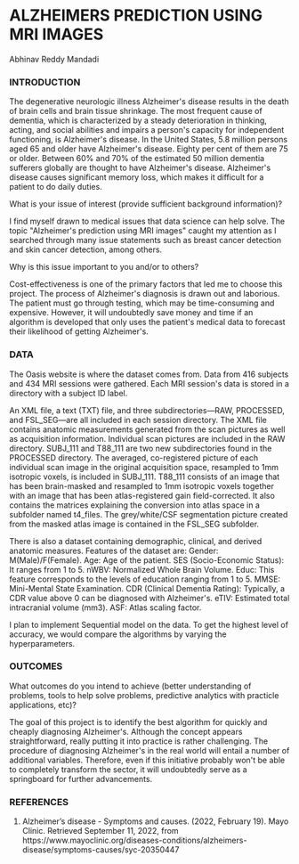 <h1>ALZHEIMERS PREDICTION USING MRI IMAGES</h1>

Abhinav Reddy Mandadi
 

<h3>INTRODUCTION</h3>

The degenerative neurologic illness Alzheimer's disease results in the death of brain cells and brain tissue shrinkage. The most frequent cause of dementia, which is characterized by a steady deterioration in thinking, acting, and social abilities and impairs a person's capacity for independent functioning, is Alzheimer's disease. In the United States, 5.8 million persons aged 65 and older have Alzheimer's disease. Eighty per cent of them are 75 or older. Between 60% and 70% of the estimated 50 million dementia sufferers globally are thought to have Alzheimer's disease. Alzheimer's disease causes significant memory loss, which makes it difficult for a patient to do daily duties. 

What is your issue of interest (provide sufficient background information)? 

I find myself drawn to medical issues that data science can help solve. The topic "Alzheimer's prediction using MRI images" caught my attention as I searched through many issue statements such as breast cancer detection and skin cancer detection, among others. 

Why is this issue important to you and/or to others? 

Cost-effectiveness is one of the primary factors that led me to choose this project. The process of Alzheimer's diagnosis is drawn out and laborious. The patient must go through testing, which may be time-consuming and expensive. However, it will undoubtedly save money and time if an algorithm is developed that only uses the patient's medical data to forecast their likelihood of getting Alzheimer's. 

<h3>DATA</h3>

The Oasis website is where the dataset comes from. Data from 416 subjects and 434 MRI sessions were gathered. Each MRI session's data is stored in a directory with a subject ID label.

An XML file, a text (TXT) file, and three subdirectories—RAW, PROCESSED, and FSL_SEG—are all included in each session directory. The XML file contains anatomic measurements generated from the scan pictures as well as acquisition information. Individual scan pictures are included in the RAW directory. SUBJ_111 and T88_111 are two new subdirectories found in the PROCESSED directory. The averaged, co-registered picture of each individual scan image in the original acquisition space, resampled to 1mm isotropic voxels, is included in SUBJ_111. T88_111 consists of an image that has been brain-masked and resampled to 1mm isotropic voxels together with an image that has been atlas-registered gain field-corrected. It also contains the matrices explaining the conversion into atlas space in a subfolder named t4_files. The grey/white/CSF segmentation picture created from the masked atlas image is contained in the FSL_SEG subfolder.

There is also a dataset containing demographic, clinical, and derived anatomic measures.
Features of the dataset are:
Gender: M(Male)/F(Female).
Age: Age of the patient.
SES (Socio-Economic Status): It ranges from 1 to 5.
nWBV: Normalized Whole Brain Volume.
Educ: This feature corresponds to the levels of education ranging from 1 to 5.
MMSE: Mini-Mental State Examination.
CDR (Clinical Dementia Rating): Typically, a CDR value above 0 can be diagnosed with Alzheimer's.
eTIV: Estimated total intracranial volume (mm3).
ASF: Atlas scaling factor.

I plan to implement Sequential model on the data. To get the highest level of accuracy, we would compare the algorithms by varying the hyperparameters.

<h3>OUTCOMES</h3>

What outcomes do you intend to achieve (better understanding of problems, tools to help solve problems, predictive analytics with practicle applications, etc)?

The goal of this project is to identify the best algorithm for quickly and cheaply diagnosing Alzheimer's. Although the concept appears straightforward, really putting it into practice is rather challenging. The procedure of diagnosing Alzheimer's in the real world will entail a number of additional variables. Therefore, even if this initiative probably won't be able to completely transform the sector, it will undoubtedly serve as a springboard for further advancements.

<h3>REFERENCES</h3>
<ol>
<li>Alzheimer’s disease - Symptoms and causes. (2022, February 19). Mayo Clinic. Retrieved September 11, 2022, from https://www.mayoclinic.org/diseases-conditions/alzheimers-disease/symptoms-causes/syc-20350447</li>
</ol>

	 
